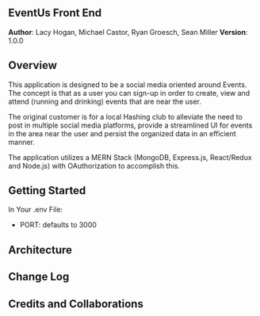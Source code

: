 ## EventUs Front End
**Author**: Lacy Hogan, Michael Castor, Ryan Groesch, Sean Miller 
**Version**: 1.0.0

## Overview
<!-- Provide a high level overview of what this application is and why you are building it, beyond the fact that it's an assignment for a Code Fellows 301 class. (i.e. What's your problem domain?) -->
This application is designed to be a social media oriented around Events. The concept is that as a user you can sign-up in order to create, view and attend (running and drinking) events that are near the user. 

The original customer is for a local Hashing club to alleviate the need to post in multiple social media platforms, provide a streamlined UI for events in the area near the user and persist the organized data in an efficient manner. 

The application utilizes a MERN Stack (MongoDB, Express.js, React/Redux and Node.js) with OAuthorization to accomplish this. 

## Getting Started
<!-- What are the steps that a user must take in order to build this app on their own machine and get it running? -->
In Your .env File:
- PORT: defaults to 3000

## Architecture
<!-- Provide a detailed description of the application design. What technologies (languages, libraries, etc) you're using, and any other relevant design information. -->

## Change Log
<!-- Use this are to document the iterative changes made to your application as each feature is successfully implemented. Use time stamps. Here's an examples:
01-01-2001 4:59pm - Application now has a fully-functional express server, with GET and POST routes for the book resource. -->

## Credits and Collaborations
<!-- Give credit (and a link) to other people or resources that helped you build this application. -->